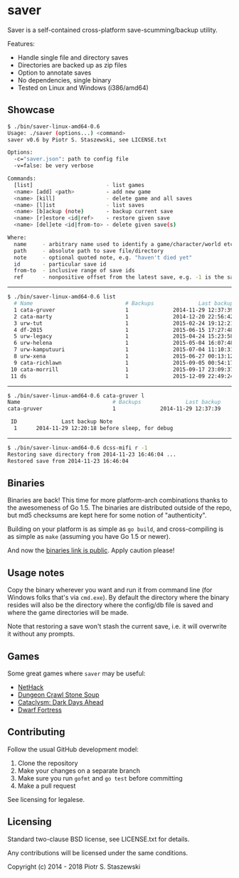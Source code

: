 # saver

Saver is a self-contained cross-platform save-scumming/backup utility.

Features:

- Handle single file and directory saves
- Directories are backed up as zip files
- Option to annotate saves
- No dependencies, single binary
- Tested on Linux and Windows (i386/amd64)

## Showcase

```bash
$ ./bin/saver-linux-amd64-0.6
Usage: ./saver (options...) <command>
saver v0.6 by Piotr S. Staszewski, see LICENSE.txt

Options:
  -c="saver.json": path to config file
  -v=false: be very verbose

Commands:
  [list]                       - list games
  <name> [add] <path>          - add new game
  <name> [kill]                - delete game and all saves
  <name> [l]ist                - list saves
  <name> [b]ackup (note)       - backup current save
  <name> [r]estore <id|ref>    - restore given save
  <name> [del]ete <id|from-to> - delete given save(s)

Where:
  name     - arbitrary name used to identify a game/character/world etc.
  path     - absolute path to save file/directory
  note     - optional quoted note, e.g. "haven't died yet"
  id       - particular save id
  from-to  - inclusive range of save ids
  ref      - nonpositive offset from the latest save, e.g. -1 is the save before the latest
```

- - -

```bash
$ ./bin/saver-linux-amd64-0.6 list
  # Name                             # Backups              Last backup
  1 cata-gruver                      1              2014-11-29 12:37:39
  2 cata-marty                       1              2014-12-20 22:56:42
  3 urw-tut                          1              2015-02-24 19:12:21
  4 df-2015                          1              2015-06-15 17:27:48
  5 urw-legacy                       1              2015-04-24 15:23:58
  6 urw-helena                       1              2015-05-04 16:07:48
  7 urw-kamputuuri                   1              2015-07-04 11:10:31
  8 urw-xena                         1              2015-06-27 00:13:12
  9 cata-richlawn                    1              2015-09-05 00:54:17
 10 cata-morrill                     1              2015-09-17 23:09:37
 11 ds                               1              2015-12-09 22:49:24
```

- - -

```bash
$ ./bin/saver-linux-amd64-0.6 cata-gruver l
Name                             # Backups              Last backup
cata-gruver                      1              2014-11-29 12:37:39

 ID              Last backup Note
  1      2014-11-29 12:20:18 before sleep, for debug

```

- - -

```bash
$ ./bin/saver-linux-amd64-0.6 dcss-mifi r -1
Restoring save directory from 2014-11-23 16:46:04 ...
Restored save from 2014-11-23 16:46:04
```

## Binaries

Binaries are back! This time for more platform-arch combinations thanks to the awesomeness of Go 1.5. The binaries are distributed outside of the repo, but md5 checksums are kept here for some notion of "authenticity".

Building on your platform is as simple as `go build`, and cross-compiling is as simple as `make` (assuming you have Go 1.5 or newer).

And now the [binaries link is public](https://insomniac.pl/~drbig/binaries/). Apply caution please!

## Usage notes

Copy the binary wherever you want and run it from command line (for Windows folks that's via `cmd.exe`). By default the directory where the binary resides will also be the directory where the config/db file is saved and where the game directories will be made.

Note that restoring a save won't stash the current save, i.e. it will overwrite it without any prompts.

## Games

Some great games where `saver` may be useful:

- [NetHack](http://www.nethack.org/)
- [Dungeon Crawl Stone Soup](http://crawl.develz.org/wordpress/)
- [Cataclysm: Dark Days Ahead](http://en.cataclysmdda.com/)
- [Dwarf Fortress](http://www.bay12games.com/dwarves/)

## Contributing

Follow the usual GitHub development model:

1. Clone the repository
2. Make your changes on a separate branch
3. Make sure you run `gofmt` and `go test` before committing
4. Make a pull request

See licensing for legalese.

## Licensing

Standard two-clause BSD license, see LICENSE.txt for details.

Any contributions will be licensed under the same conditions.

Copyright (c) 2014 - 2018 Piotr S. Staszewski
